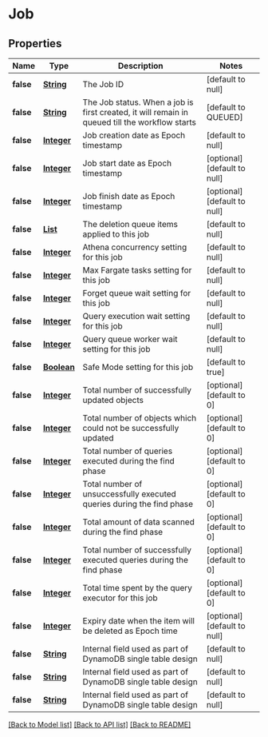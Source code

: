 # Job
## Properties

Name | Type | Description | Notes
------------ | ------------- | ------------- | -------------
**false** | [**String**](string.md) | The Job ID | [default to null]
**false** | [**String**](string.md) | The Job status. When a job is first created, it will remain in queued till the workflow starts | [default to QUEUED]
**false** | [**Integer**](integer.md) | Job creation date as Epoch timestamp | [default to null]
**false** | [**Integer**](integer.md) | Job start date as Epoch timestamp | [optional] [default to null]
**false** | [**Integer**](integer.md) | Job finish date as Epoch timestamp | [optional] [default to null]
**false** | [**List**](string.md) | The deletion queue items applied to this job | [default to null]
**false** | [**Integer**](integer.md) | Athena concurrency setting for this job | [default to null]
**false** | [**Integer**](integer.md) | Max Fargate tasks setting for this job | [default to null]
**false** | [**Integer**](integer.md) | Forget queue wait setting for this job | [default to null]
**false** | [**Integer**](integer.md) | Query execution wait setting for this job | [default to null]
**false** | [**Integer**](integer.md) | Query queue worker wait setting for this job | [default to null]
**false** | [**Boolean**](boolean.md) | Safe Mode setting for this job | [default to true]
**false** | [**Integer**](integer.md) | Total number of successfully updated objects | [optional] [default to 0]
**false** | [**Integer**](integer.md) | Total number of objects which could not be successfully updated | [optional] [default to 0]
**false** | [**Integer**](integer.md) | Total number of queries executed during the find phase | [optional] [default to 0]
**false** | [**Integer**](integer.md) | Total number of unsuccessfully executed queries during the find phase | [optional] [default to 0]
**false** | [**Integer**](integer.md) | Total amount of data scanned during the find phase | [optional] [default to 0]
**false** | [**Integer**](integer.md) | Total number of successfully executed queries during the find phase | [optional] [default to 0]
**false** | [**Integer**](integer.md) | Total time spent by the query executor for this job | [optional] [default to 0]
**false** | [**Integer**](integer.md) | Expiry date when the item will be deleted as Epoch time | [optional] [default to null]
**false** | [**String**](string.md) | Internal field used as part of DynamoDB single table design | [default to null]
**false** | [**String**](string.md) | Internal field used as part of DynamoDB single table design | [default to null]
**false** | [**String**](string.md) | Internal field used as part of DynamoDB single table design | [default to null]

[[Back to Model list]](../README.md#documentation-for-models) [[Back to API list]](../README.md#documentation-for-api-endpoints) [[Back to README]](../README.md)

